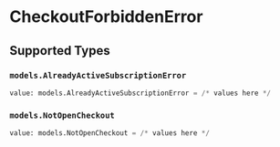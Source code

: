 # CheckoutForbiddenError


## Supported Types

### `models.AlreadyActiveSubscriptionError`

```python
value: models.AlreadyActiveSubscriptionError = /* values here */
```

### `models.NotOpenCheckout`

```python
value: models.NotOpenCheckout = /* values here */
```

